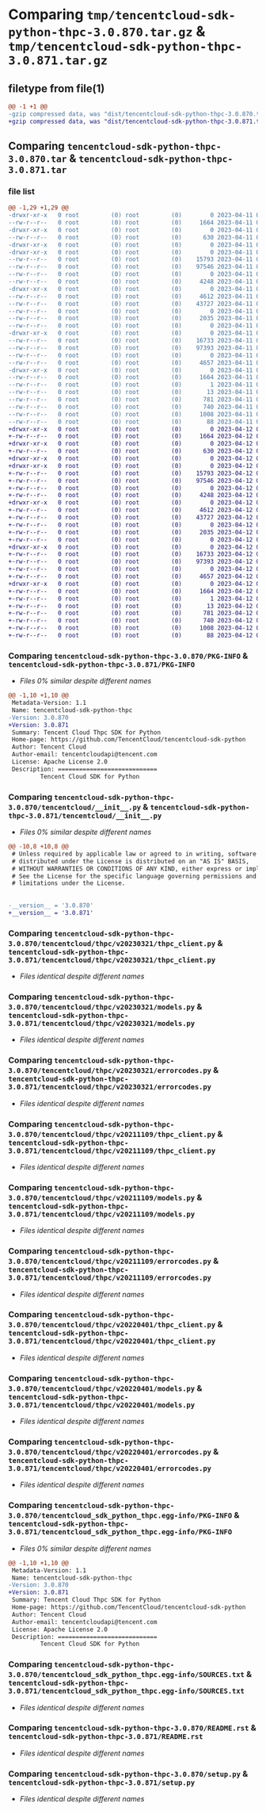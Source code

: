 # Comparing `tmp/tencentcloud-sdk-python-thpc-3.0.870.tar.gz` & `tmp/tencentcloud-sdk-python-thpc-3.0.871.tar.gz`

## filetype from file(1)

```diff
@@ -1 +1 @@
-gzip compressed data, was "dist/tencentcloud-sdk-python-thpc-3.0.870.tar", last modified: Tue Apr 11 03:55:30 2023, max compression
+gzip compressed data, was "dist/tencentcloud-sdk-python-thpc-3.0.871.tar", last modified: Wed Apr 12 00:43:22 2023, max compression
```

## Comparing `tencentcloud-sdk-python-thpc-3.0.870.tar` & `tencentcloud-sdk-python-thpc-3.0.871.tar`

### file list

```diff
@@ -1,29 +1,29 @@
-drwxr-xr-x   0 root         (0) root         (0)        0 2023-04-11 03:55:30.000000 tencentcloud-sdk-python-thpc-3.0.870/
--rw-r--r--   0 root         (0) root         (0)     1664 2023-04-11 03:55:30.000000 tencentcloud-sdk-python-thpc-3.0.870/PKG-INFO
-drwxr-xr-x   0 root         (0) root         (0)        0 2023-04-11 03:55:30.000000 tencentcloud-sdk-python-thpc-3.0.870/tencentcloud/
--rw-r--r--   0 root         (0) root         (0)      630 2023-04-11 03:55:30.000000 tencentcloud-sdk-python-thpc-3.0.870/tencentcloud/__init__.py
-drwxr-xr-x   0 root         (0) root         (0)        0 2023-04-11 03:55:30.000000 tencentcloud-sdk-python-thpc-3.0.870/tencentcloud/thpc/
-drwxr-xr-x   0 root         (0) root         (0)        0 2023-04-11 03:55:30.000000 tencentcloud-sdk-python-thpc-3.0.870/tencentcloud/thpc/v20230321/
--rw-r--r--   0 root         (0) root         (0)    15793 2023-04-11 03:55:30.000000 tencentcloud-sdk-python-thpc-3.0.870/tencentcloud/thpc/v20230321/thpc_client.py
--rw-r--r--   0 root         (0) root         (0)    97546 2023-04-11 03:55:30.000000 tencentcloud-sdk-python-thpc-3.0.870/tencentcloud/thpc/v20230321/models.py
--rw-r--r--   0 root         (0) root         (0)        0 2023-04-11 03:55:30.000000 tencentcloud-sdk-python-thpc-3.0.870/tencentcloud/thpc/v20230321/__init__.py
--rw-r--r--   0 root         (0) root         (0)     4248 2023-04-11 03:55:30.000000 tencentcloud-sdk-python-thpc-3.0.870/tencentcloud/thpc/v20230321/errorcodes.py
-drwxr-xr-x   0 root         (0) root         (0)        0 2023-04-11 03:55:30.000000 tencentcloud-sdk-python-thpc-3.0.870/tencentcloud/thpc/v20211109/
--rw-r--r--   0 root         (0) root         (0)     4612 2023-04-11 03:55:30.000000 tencentcloud-sdk-python-thpc-3.0.870/tencentcloud/thpc/v20211109/thpc_client.py
--rw-r--r--   0 root         (0) root         (0)    43727 2023-04-11 03:55:30.000000 tencentcloud-sdk-python-thpc-3.0.870/tencentcloud/thpc/v20211109/models.py
--rw-r--r--   0 root         (0) root         (0)        0 2023-04-11 03:55:30.000000 tencentcloud-sdk-python-thpc-3.0.870/tencentcloud/thpc/v20211109/__init__.py
--rw-r--r--   0 root         (0) root         (0)     2035 2023-04-11 03:55:30.000000 tencentcloud-sdk-python-thpc-3.0.870/tencentcloud/thpc/v20211109/errorcodes.py
--rw-r--r--   0 root         (0) root         (0)        0 2023-04-11 03:55:30.000000 tencentcloud-sdk-python-thpc-3.0.870/tencentcloud/thpc/__init__.py
-drwxr-xr-x   0 root         (0) root         (0)        0 2023-04-11 03:55:30.000000 tencentcloud-sdk-python-thpc-3.0.870/tencentcloud/thpc/v20220401/
--rw-r--r--   0 root         (0) root         (0)    16733 2023-04-11 03:55:30.000000 tencentcloud-sdk-python-thpc-3.0.870/tencentcloud/thpc/v20220401/thpc_client.py
--rw-r--r--   0 root         (0) root         (0)    97393 2023-04-11 03:55:30.000000 tencentcloud-sdk-python-thpc-3.0.870/tencentcloud/thpc/v20220401/models.py
--rw-r--r--   0 root         (0) root         (0)        0 2023-04-11 03:55:30.000000 tencentcloud-sdk-python-thpc-3.0.870/tencentcloud/thpc/v20220401/__init__.py
--rw-r--r--   0 root         (0) root         (0)     4657 2023-04-11 03:55:30.000000 tencentcloud-sdk-python-thpc-3.0.870/tencentcloud/thpc/v20220401/errorcodes.py
-drwxr-xr-x   0 root         (0) root         (0)        0 2023-04-11 03:55:30.000000 tencentcloud-sdk-python-thpc-3.0.870/tencentcloud_sdk_python_thpc.egg-info/
--rw-r--r--   0 root         (0) root         (0)     1664 2023-04-11 03:55:30.000000 tencentcloud-sdk-python-thpc-3.0.870/tencentcloud_sdk_python_thpc.egg-info/PKG-INFO
--rw-r--r--   0 root         (0) root         (0)        1 2023-04-11 03:55:30.000000 tencentcloud-sdk-python-thpc-3.0.870/tencentcloud_sdk_python_thpc.egg-info/dependency_links.txt
--rw-r--r--   0 root         (0) root         (0)       13 2023-04-11 03:55:30.000000 tencentcloud-sdk-python-thpc-3.0.870/tencentcloud_sdk_python_thpc.egg-info/top_level.txt
--rw-r--r--   0 root         (0) root         (0)      781 2023-04-11 03:55:30.000000 tencentcloud-sdk-python-thpc-3.0.870/tencentcloud_sdk_python_thpc.egg-info/SOURCES.txt
--rw-r--r--   0 root         (0) root         (0)      740 2023-04-11 03:55:30.000000 tencentcloud-sdk-python-thpc-3.0.870/README.rst
--rw-r--r--   0 root         (0) root         (0)     1008 2023-04-11 03:55:30.000000 tencentcloud-sdk-python-thpc-3.0.870/setup.py
--rw-r--r--   0 root         (0) root         (0)       88 2023-04-11 03:55:30.000000 tencentcloud-sdk-python-thpc-3.0.870/setup.cfg
+drwxr-xr-x   0 root         (0) root         (0)        0 2023-04-12 00:43:22.000000 tencentcloud-sdk-python-thpc-3.0.871/
+-rw-r--r--   0 root         (0) root         (0)     1664 2023-04-12 00:43:22.000000 tencentcloud-sdk-python-thpc-3.0.871/PKG-INFO
+drwxr-xr-x   0 root         (0) root         (0)        0 2023-04-12 00:43:22.000000 tencentcloud-sdk-python-thpc-3.0.871/tencentcloud/
+-rw-r--r--   0 root         (0) root         (0)      630 2023-04-12 00:43:22.000000 tencentcloud-sdk-python-thpc-3.0.871/tencentcloud/__init__.py
+drwxr-xr-x   0 root         (0) root         (0)        0 2023-04-12 00:43:22.000000 tencentcloud-sdk-python-thpc-3.0.871/tencentcloud/thpc/
+drwxr-xr-x   0 root         (0) root         (0)        0 2023-04-12 00:43:22.000000 tencentcloud-sdk-python-thpc-3.0.871/tencentcloud/thpc/v20230321/
+-rw-r--r--   0 root         (0) root         (0)    15793 2023-04-12 00:43:22.000000 tencentcloud-sdk-python-thpc-3.0.871/tencentcloud/thpc/v20230321/thpc_client.py
+-rw-r--r--   0 root         (0) root         (0)    97546 2023-04-12 00:43:22.000000 tencentcloud-sdk-python-thpc-3.0.871/tencentcloud/thpc/v20230321/models.py
+-rw-r--r--   0 root         (0) root         (0)        0 2023-04-12 00:43:22.000000 tencentcloud-sdk-python-thpc-3.0.871/tencentcloud/thpc/v20230321/__init__.py
+-rw-r--r--   0 root         (0) root         (0)     4248 2023-04-12 00:43:22.000000 tencentcloud-sdk-python-thpc-3.0.871/tencentcloud/thpc/v20230321/errorcodes.py
+drwxr-xr-x   0 root         (0) root         (0)        0 2023-04-12 00:43:22.000000 tencentcloud-sdk-python-thpc-3.0.871/tencentcloud/thpc/v20211109/
+-rw-r--r--   0 root         (0) root         (0)     4612 2023-04-12 00:43:22.000000 tencentcloud-sdk-python-thpc-3.0.871/tencentcloud/thpc/v20211109/thpc_client.py
+-rw-r--r--   0 root         (0) root         (0)    43727 2023-04-12 00:43:22.000000 tencentcloud-sdk-python-thpc-3.0.871/tencentcloud/thpc/v20211109/models.py
+-rw-r--r--   0 root         (0) root         (0)        0 2023-04-12 00:43:22.000000 tencentcloud-sdk-python-thpc-3.0.871/tencentcloud/thpc/v20211109/__init__.py
+-rw-r--r--   0 root         (0) root         (0)     2035 2023-04-12 00:43:22.000000 tencentcloud-sdk-python-thpc-3.0.871/tencentcloud/thpc/v20211109/errorcodes.py
+-rw-r--r--   0 root         (0) root         (0)        0 2023-04-12 00:43:22.000000 tencentcloud-sdk-python-thpc-3.0.871/tencentcloud/thpc/__init__.py
+drwxr-xr-x   0 root         (0) root         (0)        0 2023-04-12 00:43:22.000000 tencentcloud-sdk-python-thpc-3.0.871/tencentcloud/thpc/v20220401/
+-rw-r--r--   0 root         (0) root         (0)    16733 2023-04-12 00:43:22.000000 tencentcloud-sdk-python-thpc-3.0.871/tencentcloud/thpc/v20220401/thpc_client.py
+-rw-r--r--   0 root         (0) root         (0)    97393 2023-04-12 00:43:22.000000 tencentcloud-sdk-python-thpc-3.0.871/tencentcloud/thpc/v20220401/models.py
+-rw-r--r--   0 root         (0) root         (0)        0 2023-04-12 00:43:22.000000 tencentcloud-sdk-python-thpc-3.0.871/tencentcloud/thpc/v20220401/__init__.py
+-rw-r--r--   0 root         (0) root         (0)     4657 2023-04-12 00:43:22.000000 tencentcloud-sdk-python-thpc-3.0.871/tencentcloud/thpc/v20220401/errorcodes.py
+drwxr-xr-x   0 root         (0) root         (0)        0 2023-04-12 00:43:22.000000 tencentcloud-sdk-python-thpc-3.0.871/tencentcloud_sdk_python_thpc.egg-info/
+-rw-r--r--   0 root         (0) root         (0)     1664 2023-04-12 00:43:22.000000 tencentcloud-sdk-python-thpc-3.0.871/tencentcloud_sdk_python_thpc.egg-info/PKG-INFO
+-rw-r--r--   0 root         (0) root         (0)        1 2023-04-12 00:43:22.000000 tencentcloud-sdk-python-thpc-3.0.871/tencentcloud_sdk_python_thpc.egg-info/dependency_links.txt
+-rw-r--r--   0 root         (0) root         (0)       13 2023-04-12 00:43:22.000000 tencentcloud-sdk-python-thpc-3.0.871/tencentcloud_sdk_python_thpc.egg-info/top_level.txt
+-rw-r--r--   0 root         (0) root         (0)      781 2023-04-12 00:43:22.000000 tencentcloud-sdk-python-thpc-3.0.871/tencentcloud_sdk_python_thpc.egg-info/SOURCES.txt
+-rw-r--r--   0 root         (0) root         (0)      740 2023-04-12 00:43:22.000000 tencentcloud-sdk-python-thpc-3.0.871/README.rst
+-rw-r--r--   0 root         (0) root         (0)     1008 2023-04-12 00:43:22.000000 tencentcloud-sdk-python-thpc-3.0.871/setup.py
+-rw-r--r--   0 root         (0) root         (0)       88 2023-04-12 00:43:22.000000 tencentcloud-sdk-python-thpc-3.0.871/setup.cfg
```

### Comparing `tencentcloud-sdk-python-thpc-3.0.870/PKG-INFO` & `tencentcloud-sdk-python-thpc-3.0.871/PKG-INFO`

 * *Files 0% similar despite different names*

```diff
@@ -1,10 +1,10 @@
 Metadata-Version: 1.1
 Name: tencentcloud-sdk-python-thpc
-Version: 3.0.870
+Version: 3.0.871
 Summary: Tencent Cloud Thpc SDK for Python
 Home-page: https://github.com/TencentCloud/tencentcloud-sdk-python
 Author: Tencent Cloud
 Author-email: tencentcloudapi@tencent.com
 License: Apache License 2.0
 Description: ============================
         Tencent Cloud SDK for Python
```

### Comparing `tencentcloud-sdk-python-thpc-3.0.870/tencentcloud/__init__.py` & `tencentcloud-sdk-python-thpc-3.0.871/tencentcloud/__init__.py`

 * *Files 0% similar despite different names*

```diff
@@ -10,8 +10,8 @@
 # Unless required by applicable law or agreed to in writing, software
 # distributed under the License is distributed on an "AS IS" BASIS,
 # WITHOUT WARRANTIES OR CONDITIONS OF ANY KIND, either express or implied.
 # See the License for the specific language governing permissions and
 # limitations under the License.
 
 
-__version__ = '3.0.870'
+__version__ = '3.0.871'
```

### Comparing `tencentcloud-sdk-python-thpc-3.0.870/tencentcloud/thpc/v20230321/thpc_client.py` & `tencentcloud-sdk-python-thpc-3.0.871/tencentcloud/thpc/v20230321/thpc_client.py`

 * *Files identical despite different names*

### Comparing `tencentcloud-sdk-python-thpc-3.0.870/tencentcloud/thpc/v20230321/models.py` & `tencentcloud-sdk-python-thpc-3.0.871/tencentcloud/thpc/v20230321/models.py`

 * *Files identical despite different names*

### Comparing `tencentcloud-sdk-python-thpc-3.0.870/tencentcloud/thpc/v20230321/errorcodes.py` & `tencentcloud-sdk-python-thpc-3.0.871/tencentcloud/thpc/v20230321/errorcodes.py`

 * *Files identical despite different names*

### Comparing `tencentcloud-sdk-python-thpc-3.0.870/tencentcloud/thpc/v20211109/thpc_client.py` & `tencentcloud-sdk-python-thpc-3.0.871/tencentcloud/thpc/v20211109/thpc_client.py`

 * *Files identical despite different names*

### Comparing `tencentcloud-sdk-python-thpc-3.0.870/tencentcloud/thpc/v20211109/models.py` & `tencentcloud-sdk-python-thpc-3.0.871/tencentcloud/thpc/v20211109/models.py`

 * *Files identical despite different names*

### Comparing `tencentcloud-sdk-python-thpc-3.0.870/tencentcloud/thpc/v20211109/errorcodes.py` & `tencentcloud-sdk-python-thpc-3.0.871/tencentcloud/thpc/v20211109/errorcodes.py`

 * *Files identical despite different names*

### Comparing `tencentcloud-sdk-python-thpc-3.0.870/tencentcloud/thpc/v20220401/thpc_client.py` & `tencentcloud-sdk-python-thpc-3.0.871/tencentcloud/thpc/v20220401/thpc_client.py`

 * *Files identical despite different names*

### Comparing `tencentcloud-sdk-python-thpc-3.0.870/tencentcloud/thpc/v20220401/models.py` & `tencentcloud-sdk-python-thpc-3.0.871/tencentcloud/thpc/v20220401/models.py`

 * *Files identical despite different names*

### Comparing `tencentcloud-sdk-python-thpc-3.0.870/tencentcloud/thpc/v20220401/errorcodes.py` & `tencentcloud-sdk-python-thpc-3.0.871/tencentcloud/thpc/v20220401/errorcodes.py`

 * *Files identical despite different names*

### Comparing `tencentcloud-sdk-python-thpc-3.0.870/tencentcloud_sdk_python_thpc.egg-info/PKG-INFO` & `tencentcloud-sdk-python-thpc-3.0.871/tencentcloud_sdk_python_thpc.egg-info/PKG-INFO`

 * *Files 0% similar despite different names*

```diff
@@ -1,10 +1,10 @@
 Metadata-Version: 1.1
 Name: tencentcloud-sdk-python-thpc
-Version: 3.0.870
+Version: 3.0.871
 Summary: Tencent Cloud Thpc SDK for Python
 Home-page: https://github.com/TencentCloud/tencentcloud-sdk-python
 Author: Tencent Cloud
 Author-email: tencentcloudapi@tencent.com
 License: Apache License 2.0
 Description: ============================
         Tencent Cloud SDK for Python
```

### Comparing `tencentcloud-sdk-python-thpc-3.0.870/tencentcloud_sdk_python_thpc.egg-info/SOURCES.txt` & `tencentcloud-sdk-python-thpc-3.0.871/tencentcloud_sdk_python_thpc.egg-info/SOURCES.txt`

 * *Files identical despite different names*

### Comparing `tencentcloud-sdk-python-thpc-3.0.870/README.rst` & `tencentcloud-sdk-python-thpc-3.0.871/README.rst`

 * *Files identical despite different names*

### Comparing `tencentcloud-sdk-python-thpc-3.0.870/setup.py` & `tencentcloud-sdk-python-thpc-3.0.871/setup.py`

 * *Files identical despite different names*

